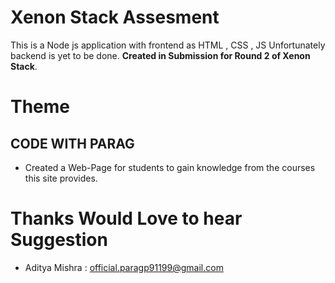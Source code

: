 # Xenon Stack Assesment 

This is a Node js application with frontend as HTML , CSS , JS 
Unfortunately backend is yet to be done.
**Created in Submission for Round 2 of Xenon Stack**.

# Theme 
##  CODE WITH PARAG
- Created a Web-Page for students to gain knowledge from the courses this site provides.

# Thanks Would Love to hear Suggestion 
- Aditya Mishra : official.paragp91199@gmail.com
